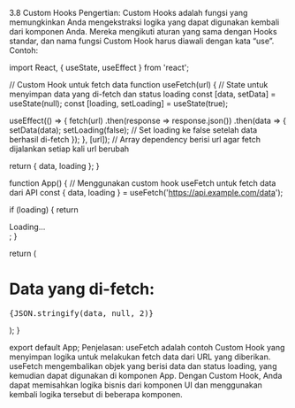 3.8 Custom Hooks
Pengertian:
Custom Hooks adalah fungsi yang memungkinkan Anda mengekstraksi logika yang dapat digunakan kembali dari komponen Anda. Mereka mengikuti aturan yang sama dengan Hooks standar, dan nama fungsi Custom Hook harus diawali dengan kata “use”.
Contoh:

import React, { useState, useEffect } from 'react';

// Custom Hook untuk fetch data
function useFetch(url) {
  // State untuk menyimpan data yang di-fetch dan status loading
  const [data, setData] = useState(null);
  const [loading, setLoading] = useState(true);

  useEffect(() => {
    fetch(url)
      .then(response => response.json())
      .then(data => {
        setData(data);
        setLoading(false); // Set loading ke false setelah data berhasil di-fetch
      });
  }, [url]); // Array dependency berisi url agar fetch dijalankan setiap kali url berubah

  return { data, loading };
}

function App() {
  // Menggunakan custom hook useFetch untuk fetch data dari API
  const { data, loading } = useFetch('https://api.example.com/data');

  if (loading) {
    return <div>Loading...</div>;
  }

  return (
    <div>
      <h1>Data yang di-fetch:</h1>
      <pre>{JSON.stringify(data, null, 2)}</pre>
    </div>
  );
}

export default App;
Penjelasan:
useFetch adalah contoh Custom Hook yang menyimpan logika untuk melakukan fetch data dari URL yang diberikan.
useFetch mengembalikan objek yang berisi data dan status loading, yang kemudian dapat digunakan di komponen App.
Dengan Custom Hook, Anda dapat memisahkan logika bisnis dari komponen UI dan menggunakan kembali logika tersebut di beberapa komponen.